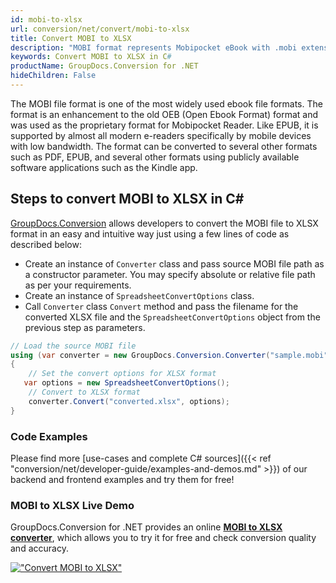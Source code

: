 ```yaml
---
id: mobi-to-xlsx
url: conversion/net/convert/mobi-to-xlsx
title: Convert MOBI to XLSX
description: "MOBI format represents Mobipocket eBook with .mobi extension. Learn how to convert MOBI to XLSX file programmatically in C# language using GroupDocs.Conversion for .NET library."
keywords: Convert MOBI to XLSX in C#
productName: GroupDocs.Conversion for .NET
hideChildren: False
---
```


The MOBI file format is one of the most widely used ebook file formats. The format is an enhancement to the old OEB (Open Ebook Format) format and was used as the proprietary format for Mobipocket Reader. Like EPUB, it is supported by almost all modern e-readers specifically by mobile devices with low bandwidth. The format can be converted to several other formats such as PDF, EPUB, and several other formats using publicly available software applications such as the Kindle app.

## Steps to convert MOBI to XLSX in C#

[GroupDocs.Conversion](https://products.groupdocs.com/conversion/net) allows developers to convert the MOBI file to XLSX format in an easy and intuitive way just using a few lines of code as described below:

* Create an instance of `Converter` class and pass source MOBI file path as a constructor parameter. You may specify absolute or relative file path as per your requirements. 
* Create an instance of `SpreadsheetConvertOptions` class.
* Call `Converter` class `Convert` method and pass the filename for the converted XLSX file and the `SpreadsheetConvertOptions` object from the previous step as parameters.

```csharp
// Load the source MOBI file
using (var converter = new GroupDocs.Conversion.Converter("sample.mobi"))
{
    // Set the convert options for XLSX format
   var options = new SpreadsheetConvertOptions();
    // Convert to XLSX format
    converter.Convert("converted.xlsx", options);
}
```

### Code Examples

Please find more [use-cases and complete C# sources]({{< ref "conversion/net/developer-guide/examples-and-demos.md" >}}) of our backend and frontend examples and try them for free!

### MOBI to XLSX Live Demo

GroupDocs.Conversion for .NET provides an online [**MOBI to XLSX converter**](https://products.groupdocs.app/conversion/mobi-to-xlsx), which allows you to try it for free and check conversion quality and accuracy.

[!["Convert MOBI to XLSX"](conversion/net/images/convert-to-xlsx/convert-mobi-to-xlsx.png)](https://products.groupdocs.app/conversion/mobi-to-xlsx)